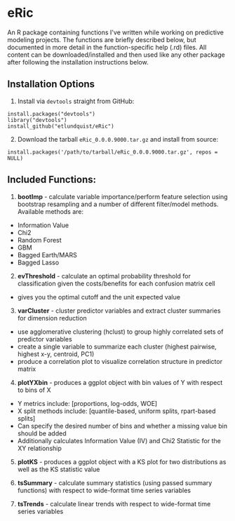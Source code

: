 # eRic

An R package containing functions I've written while working on predictive modeling projects. The functions are briefly described below, but documented in more detail in the function-specific help (.rd) files. All content can be downloaded/installed and then used like any other package after following the installation instructions below.

## Installation Options

1. Install via `devtools` straight from GitHub:

```
install.packages("devtools")
library("devtools")
install_github("etlundquist/eRic")
```

2. Download the tarball `eRic_0.0.0.9000.tar.gz` and install from source:

```
install.packages('/path/to/tarball/eRic_0.0.0.9000.tar.gz', repos = NULL)
```

## Included Functions:

1. **bootImp** - calculate variable importance/perform feature selection using bootstrap resampling and a number of different filter/model methods. Available methods are:
  - Information Value
  - Chi2
  - Random Forest
  - GBM
  - Bagged Earth/MARS 
  - Bagged Lasso

2. **evThreshold** - calculate an optimal probability threshold for classification given the costs/benefits for each confusion matrix cell
  - gives you the optimal cutoff and the unit expected value
  
3. **varCluster** - cluster predictor variables and extract cluster summaries for dimension reduction
  - use agglomerative clustering (hclust) to group highly correlated sets of predictor variables
  - create a single variable to summarize each cluster (highest pairwise, highest x-y, centroid, PC1)
  - produce a correlation plot to visualize correlation structure in predictor matrix

4. **plotYXbin** - produces a ggplot object with bin values of Y with respect to bins of X
  - Y metrics include: [proportions, log-odds, WOE]
  - X split methods include: [quantile-based, uniform splits, rpart-based splits]
  - Can specify the desired number of bins and whether a missing value bin should be added
  - Additionally calculates Information Value (IV) and Chi2 Statistic for the XY relationship
  
5. **plotKS** - produces a ggplot object with a KS plot for two distributions as well as the KS statistic value
 
6. **tsSummary** - calculate summary statistics (using passed summary functions) with respect to wide-format time series variables
  
7. **tsTrends** - calculate linear trends with respect to wide-format time series variables

